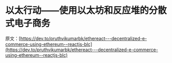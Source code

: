 # 以太行动——使用以太坊和反应堆的分散式电子商务

原文：[https://dev.to/pruthvikumarbk/ethereact---decentralized-e-commerce-using-ethereum--reactjs-blc](https://dev.to/pruthvikumarbk/ethereact---decentralized-e-commerce-using-ethereum--reactjs-blc)